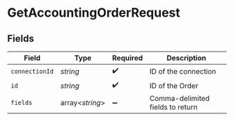 # GetAccountingOrderRequest


## Fields

| Field                            | Type                             | Required                         | Description                      |
| -------------------------------- | -------------------------------- | -------------------------------- | -------------------------------- |
| `connectionId`                   | *string*                         | :heavy_check_mark:               | ID of the connection             |
| `id`                             | *string*                         | :heavy_check_mark:               | ID of the Order                  |
| `fields`                         | array<*string*>                  | :heavy_minus_sign:               | Comma-delimited fields to return |